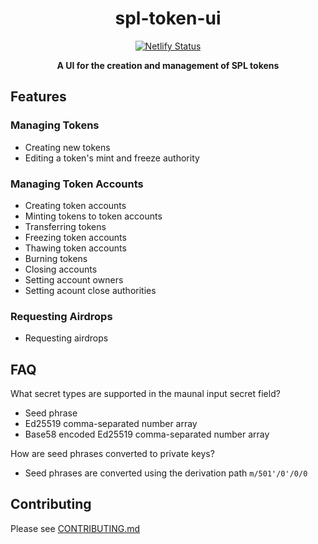 <h1 align="center">spl-token-ui</h1>

<div align="center">

[![Netlify Status](https://api.netlify.com/api/v1/badges/fb20761b-1abb-491e-a299-9a34c2319f85/deploy-status)](https://app.netlify.com/sites/spl-token-ui/deploys)

</div>

<div align="center"><strong>A UI for the creation and management of SPL tokens</strong></div>

## Features
### Managing Tokens
- Creating new tokens
- Editing a token's mint and freeze authority
### Managing Token Accounts
- Creating token accounts
- Minting tokens to token accounts
- Transferring tokens
- Freezing token accounts
- Thawing token accounts
- Burning tokens
- Closing accounts
- Setting account owners
- Setting acount close authorities

### Requesting Airdrops
- Requesting airdrops

## FAQ

What secret types are supported in the maunal input secret field?

- Seed phrase
- Ed25519 comma-separated number array
- Base58 encoded Ed25519 comma-separated number array

How are seed phrases converted to private keys?

- Seed phrases are converted using the derivation path `m/501'/0'/0/0`

## Contributing

Please see [CONTRIBUTING.md](CONTRIBUTING.md)
